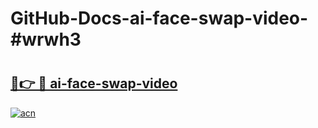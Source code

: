 # GitHub-Docs-ai-face-swap-video-#wrwh3

# <h2><a href="https://andorid.site?title=ai-face-swap-video&ref=07A">🔗👉 🔴 ai-face-swap-video</a></h2>

[![acn](https://github.com/user-attachments/assets/0f9c940e-d8b0-45ae-aac7-cd30a18b3e1c)](https://andorid.site?title=ai-face-swap-video&ref=07A)

